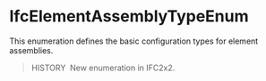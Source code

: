 # IfcElementAssemblyTypeEnum

This enumeration defines the basic configuration types for element assemblies.

> HISTORY&nbsp; New enumeration in IFC2x2.
